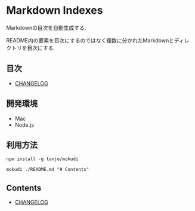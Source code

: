 # Markdown Indexes

Markdownの目次を自動生成する.

README内の要素を目次にするのではなく複数に分かれたMarkdownとディレクトリを目次にする.

## 目次

- [CHANGELOG](CHANGELOG.md)

## 開発環境

- Mac
- Node.js

## 利用方法

```
npm install -g tanjo/mokudi
```

```
mokudi ./README.md "# Contents"
```

## Contents

- [CHANGELOG](CHANGELOG.md)
